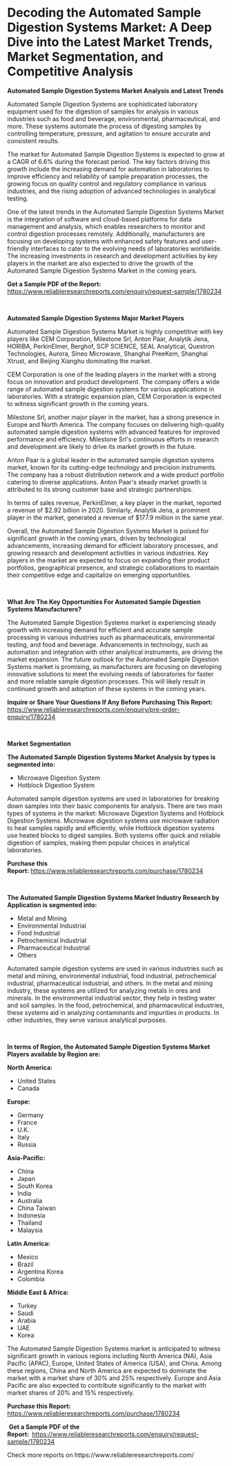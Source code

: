 <p><h1>Decoding the Automated Sample Digestion Systems Market: A Deep Dive into the Latest Market Trends, Market Segmentation, and Competitive Analysis</h1></p><p><strong>Automated Sample Digestion Systems Market Analysis and Latest Trends</strong></p>
<p><p>Automated Sample Digestion Systems are sophisticated laboratory equipment used for the digestion of samples for analysis in various industries such as food and beverage, environmental, pharmaceutical, and more. These systems automate the process of digesting samples by controlling temperature, pressure, and agitation to ensure accurate and consistent results.</p><p>The market for Automated Sample Digestion Systems is expected to grow at a CAGR of 6.6% during the forecast period. The key factors driving this growth include the increasing demand for automation in laboratories to improve efficiency and reliability of sample preparation processes, the growing focus on quality control and regulatory compliance in various industries, and the rising adoption of advanced technologies in analytical testing.</p><p>One of the latest trends in the Automated Sample Digestion Systems Market is the integration of software and cloud-based platforms for data management and analysis, which enables researchers to monitor and control digestion processes remotely. Additionally, manufacturers are focusing on developing systems with enhanced safety features and user-friendly interfaces to cater to the evolving needs of laboratories worldwide. The increasing investments in research and development activities by key players in the market are also expected to drive the growth of the Automated Sample Digestion Systems Market in the coming years.</p></p>
<p><strong>Get a Sample PDF of the Report:&nbsp;</strong> <a href="https://www.reliableresearchreports.com/enquiry/request-sample/1780234">https://www.reliableresearchreports.com/enquiry/request-sample/1780234</a></p>
<p>&nbsp;</p>
<p><strong>Automated Sample Digestion Systems Major Market Players</strong></p>
<p><p>Automated Sample Digestion Systems Market is highly competitive with key players like CEM Corporation, Milestone Srl, Anton Paar, Analytik Jena, HORIBA, PerkinElmer, Berghof, SCP SCIENCE, SEAL Analytical, Questron Technologies, Aurora, Sineo Microwave, Shanghai PreeKem, Shanghai Xtrust, and Beijing Xianghu dominating the market.</p><p>CEM Corporation is one of the leading players in the market with a strong focus on innovation and product development. The company offers a wide range of automated sample digestion systems for various applications in laboratories. With a strategic expansion plan, CEM Corporation is expected to witness significant growth in the coming years.</p><p>Milestone Srl, another major player in the market, has a strong presence in Europe and North America. The company focuses on delivering high-quality automated sample digestion systems with advanced features for improved performance and efficiency. Milestone Srl's continuous efforts in research and development are likely to drive its market growth in the future.</p><p>Anton Paar is a global leader in the automated sample digestion systems market, known for its cutting-edge technology and precision instruments. The company has a robust distribution network and a wide product portfolio catering to diverse applications. Anton Paar's steady market growth is attributed to its strong customer base and strategic partnerships.</p><p>In terms of sales revenue, PerkinElmer, a key player in the market, reported a revenue of $2.92 billion in 2020. Similarly, Analytik Jena, a prominent player in the market, generated a revenue of $177.9 million in the same year.</p><p>Overall, the Automated Sample Digestion Systems Market is poised for significant growth in the coming years, driven by technological advancements, increasing demand for efficient laboratory processes, and growing research and development activities in various industries. Key players in the market are expected to focus on expanding their product portfolios, geographical presence, and strategic collaborations to maintain their competitive edge and capitalize on emerging opportunities.</p></p>
<p>&nbsp;</p>
<p><strong>What Are The Key Opportunities For Automated Sample Digestion Systems Manufacturers?</strong></p>
<p><p>The Automated Sample Digestion Systems market is experiencing steady growth with increasing demand for efficient and accurate sample processing in various industries such as pharmaceuticals, environmental testing, and food and beverage. Advancements in technology, such as automation and integration with other analytical instruments, are driving the market expansion. The future outlook for the Automated Sample Digestion Systems market is promising, as manufacturers are focusing on developing innovative solutions to meet the evolving needs of laboratories for faster and more reliable sample digestion processes. This will likely result in continued growth and adoption of these systems in the coming years.</p></p>
<p><strong>Inquire or Share Your Questions If Any Before Purchasing This Report:</strong> <a href="https://www.reliableresearchreports.com/enquiry/pre-order-enquiry/1780234">https://www.reliableresearchreports.com/enquiry/pre-order-enquiry/1780234</a></p>
<p>&nbsp;</p>
<p><strong>Market Segmentation</strong></p>
<p><strong>The Automated Sample Digestion Systems Market Analysis by types is segmented into:</strong></p>
<p><ul><li>Microwave Digestion System</li><li>Hotblock Digestion System</li></ul></p>
<p><p>Automated sample digestion systems are used in laboratories for breaking down samples into their basic components for analysis. There are two main types of systems in the market: Microwave Digestion Systems and Hotblock Digestion Systems. Microwave digestion systems use microwave radiation to heat samples rapidly and efficiently, while Hotblock digestion systems use heated blocks to digest samples. Both systems offer quick and reliable digestion of samples, making them popular choices in analytical laboratories.</p></p>
<p><strong>Purchase this Report:&nbsp;</strong><a href="https://www.reliableresearchreports.com/purchase/1780234">https://www.reliableresearchreports.com/purchase/1780234</a></p>
<p>&nbsp;</p>
<p><strong>The Automated Sample Digestion Systems Market Industry Research by Application is segmented into:</strong></p>
<p><ul><li>Metal and Mining</li><li>Environmental Industrial</li><li>Food Industrial</li><li>Petrochemical Industrial</li><li>Pharmaceutical Industrial</li><li>Others</li></ul></p>
<p><p>Automated sample digestion systems are used in various industries such as metal and mining, environmental industrial, food industrial, petrochemical industrial, pharmaceutical industrial, and others. In the metal and mining industry, these systems are utilized for analyzing metals in ores and minerals. In the environmental industrial sector, they help in testing water and soil samples. In the food, petrochemical, and pharmaceutical industries, these systems aid in analyzing contaminants and impurities in products. In other industries, they serve various analytical purposes.</p></p>
<p>&nbsp;</p>
<p><strong>In terms of Region, the Automated Sample Digestion Systems Market Players available by Region are:</strong></p>
<p>
    <p> <strong> North America: </strong>
        <ul>
            <li>United States</li>
            <li>Canada</li>
        </ul>
        </p> 
    <p> <strong> Europe: </strong>
        <ul>
            <li>Germany</li>
            <li>France</li>
            <li>U.K.</li>
            <li>Italy</li>
            <li>Russia</li>
        </ul>
        </p> 
    <p> <strong> Asia-Pacific: </strong>
        <ul>
            <li>China</li>
            <li>Japan</li>
            <li>South Korea</li>
            <li>India</li>
            <li>Australia</li>
            <li>China Taiwan</li>
            <li>Indonesia</li>
            <li>Thailand</li>
            <li>Malaysia</li>
        </ul>
        </p> 
    <p> <strong> Latin America: </strong>
        <ul>
            <li>Mexico</li>
            <li>Brazil</li>
            <li>Argentina Korea</li>
            <li>Colombia</li>
        </ul>
        </p> 
    <p> <strong> Middle East & Africa: </strong>
        <ul>
            <li>Turkey</li>
            <li>Saudi</li>
            <li>Arabia</li>
            <li>UAE</li>
            <li>Korea</li>
        </ul>
    </p>
    </p>
<p><p>The Automated Sample Digestion Systems market is anticipated to witness significant growth in various regions including North America (NA), Asia Pacific (APAC), Europe, United States of America (USA), and China. Among these regions, China and North America are expected to dominate the market with a market share of 30% and 25% respectively. Europe and Asia Pacific are also expected to contribute significantly to the market with market shares of 20% and 15% respectively.</p></p>
<p><strong>Purchase this Report: </strong><a href="https://www.reliableresearchreports.com/purchase/1780234">https://www.reliableresearchreports.com/purchase/1780234</a></p>
<p>&nbsp;<strong>Get a Sample PDF of the Report:&nbsp;&nbsp;</strong><a href="https://www.reliableresearchreports.com/enquiry/request-sample/1780234">https://www.reliableresearchreports.com/enquiry/request-sample/1780234</a></p>
<p><strong></strong></p>
<p>Check more reports on https://www.reliableresearchreports.com/</p>